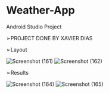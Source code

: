 # Weather-App
Android Studio Project

➢PROJECT DONE BY XAVIER DIAS

➢Layout



![Screenshot (161)](https://user-images.githubusercontent.com/93143666/189376444-9ae93757-7618-410c-a17e-e6dc8ef9c256.png)                                                                                   ![Screenshot (162)](https://user-images.githubusercontent.com/93143666/189376646-86f5072a-42d5-4cd1-b8cb-9126f69cca03.png)



➢Results




![Screenshot (164)](https://user-images.githubusercontent.com/93143666/189377494-3ede96b9-01b2-4229-9479-a1d458c64aea.png)
                                     ![Screenshot (165)](https://user-images.githubusercontent.com/93143666/189377546-80ec3ca4-e428-426d-b064-e7ce8430144f.png)
